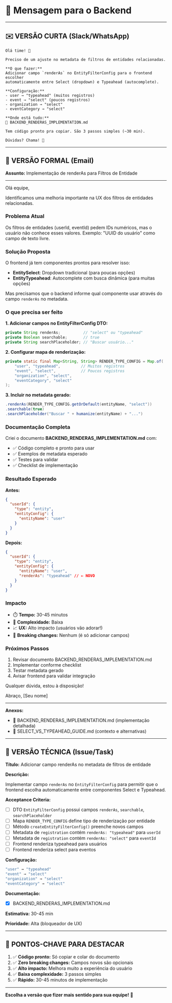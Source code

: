 # 📧 Mensagem para o Backend

---

## ✉️ **VERSÃO CURTA (Slack/WhatsApp)**

```
Olá time! 👋

Preciso de um ajuste no metadata de filtros de entidades relacionadas.

**O que fazer:**
Adicionar campo `renderAs` no EntityFilterConfig para o frontend escolher
automaticamente entre Select (dropdown) e Typeahead (autocomplete).

**Configuração:**
- user → "typeahead" (muitos registros)
- event → "select" (poucos registros)
- organization → "select"
- eventCategory → "select"

**Onde está tudo:**
📄 BACKEND_RENDERAS_IMPLEMENTATION.md

Tem código pronto pra copiar. São 3 passos simples (~30 min).

Dúvidas? Chama! 🚀
```

---

## 📧 **VERSÃO FORMAL (Email)**

**Assunto:** Implementação de renderAs para Filtros de Entidade

---

Olá equipe,

Identificamos uma melhoria importante na UX dos filtros de entidades relacionadas.

### **Problema Atual**

Os filtros de entidades (userId, eventId) pedem IDs numéricos, mas o usuário não conhece esses valores. Exemplo: "UUID do usuário" como campo de texto livre.

### **Solução Proposta**

O frontend já tem componentes prontos para resolver isso:

- **EntitySelect**: Dropdown tradicional (para poucas opções)
- **EntityTypeahead**: Autocomplete com busca dinâmica (para muitas opções)

Mas precisamos que o backend informe qual componente usar através do campo `renderAs` no metadata.

### **O que precisa ser feito**

**1. Adicionar campos no EntityFilterConfig DTO:**

```java
private String renderAs;          // "select" ou "typeahead"
private Boolean searchable;       // true
private String searchPlaceholder; // "Buscar usuário..."
```

**2. Configurar mapa de renderização:**

```java
private static final Map<String, String> RENDER_TYPE_CONFIG = Map.of(
    "user", "typeahead",         // Muitos registros
    "event", "select",           // Poucos registros
    "organization", "select",
    "eventCategory", "select"
);
```

**3. Incluir no metadata gerado:**

```java
.renderAs(RENDER_TYPE_CONFIG.getOrDefault(entityName, "select"))
.searchable(true)
.searchPlaceholder("Buscar " + humanize(entityName) + "...")
```

### **Documentação Completa**

Criei o documento **BACKEND_RENDERAS_IMPLEMENTATION.md** com:

- ✅ Código completo e pronto para usar
- ✅ Exemplos de metadata esperado
- ✅ Testes para validar
- ✅ Checklist de implementação

### **Resultado Esperado**

**Antes:**

```json
{
  "userId": {
    "type": "entity",
    "entityConfig": {
      "entityName": "user"
    }
  }
}
```

**Depois:**

```json
{
  "userId": {
    "type": "entity",
    "entityConfig": {
      "entityName": "user",
      "renderAs": "typeahead" // ← NOVO
    }
  }
}
```

### **Impacto**

- ⏱️ **Tempo:** 30-45 minutos
- 🎯 **Complexidade:** Baixa
- 📈 **UX:** Alto impacto (usuários vão adorar!)
- 🔄 **Breaking changes:** Nenhum (é só adicionar campos)

### **Próximos Passos**

1. Revisar documento BACKEND_RENDERAS_IMPLEMENTATION.md
2. Implementar conforme checklist
3. Testar metadata gerado
4. Avisar frontend para validar integração

Qualquer dúvida, estou à disposição!

Abraço,
[Seu nome]

---

**Anexos:**

- 📄 BACKEND_RENDERAS_IMPLEMENTATION.md (implementação detalhada)
- 📄 SELECT_VS_TYPEAHEAD_GUIDE.md (contexto e alternativas)

---

## 💬 **VERSÃO TÉCNICA (Issue/Task)**

**Título:** Adicionar campo renderAs no metadata de filtros de entidade

**Descrição:**

Implementar campo `renderAs` no `EntityFilterConfig` para permitir que o frontend escolha automaticamente entre componentes Select e Typeahead.

**Acceptance Criteria:**

- [ ] DTO `EntityFilterConfig` possui campos `renderAs`, `searchable`, `searchPlaceholder`
- [ ] Mapa `RENDER_TYPE_CONFIG` define tipo de renderização por entidade
- [ ] Método `createEntityFilterConfig()` preenche novos campos
- [ ] Metadata de `registration` contém `renderAs: "typeahead"` para `userId`
- [ ] Metadata de `registration` contém `renderAs: "select"` para `eventId`
- [ ] Frontend renderiza typeahead para usuários
- [ ] Frontend renderiza select para eventos

**Configuração:**

```java
"user" → "typeahead"
"event" → "select"
"organization" → "select"
"eventCategory" → "select"
```

**Documentação:**

- [x] BACKEND_RENDERAS_IMPLEMENTATION.md

**Estimativa:** 30-45 min

**Prioridade:** Alta (bloqueador de UX)

---

## 🎯 **PONTOS-CHAVE PARA DESTACAR**

1. ✅ **Código pronto:** Só copiar e colar do documento
2. ✅ **Zero breaking changes:** Campos novos são opcionais
3. ✅ **Alto impacto:** Melhora muito a experiência do usuário
4. ✅ **Baixa complexidade:** 3 passos simples
5. ✅ **Rápido:** 30-45 minutos de implementação

---

**Escolha a versão que fizer mais sentido para sua equipe!** 🚀
